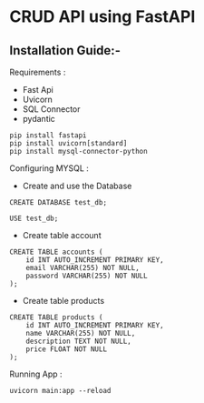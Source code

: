 # CRUD API using FastAPI


## Installation Guide:-


Requirements :
 * Fast Api
 * Uvicorn
 * SQL Connector
 * pydantic
 
``` pip install fastapi ```<br>
``` pip install uvicorn[standard] ```<br>
``` pip install mysql-connector-python ```<br>



Configuring MYSQL :

* Create and use the Database
``` 
CREATE DATABASE test_db;
```

```
USE test_db;
```

* Create table account

``` 
CREATE TABLE accounts (
    id INT AUTO_INCREMENT PRIMARY KEY,
    email VARCHAR(255) NOT NULL,
    password VARCHAR(255) NOT NULL
);
```


* Create table products 

``` 
CREATE TABLE products (
    id INT AUTO_INCREMENT PRIMARY KEY,
    name VARCHAR(255) NOT NULL,
    description TEXT NOT NULL,
    price FLOAT NOT NULL
);
```

Running App : 

``` uvicorn main:app --reload ```

